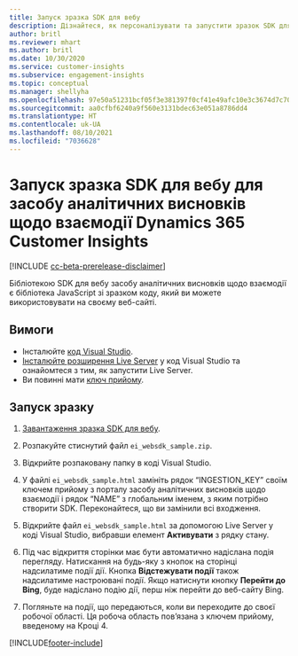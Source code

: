 ```yaml
---
title: Запуск зразка SDK для вебу
description: Дізнайтеся, як персоналізувати та запустити зразок SDK для вебу.
author: britl
ms.reviewer: mhart
ms.author: britl
ms.date: 10/30/2020
ms.service: customer-insights
ms.subservice: engagement-insights
ms.topic: conceptual
ms.manager: shellyha
ms.openlocfilehash: 97e50a51231bcf05f3e381397f0cf41e49afc10e3c3674d7c709c8f521979e12
ms.sourcegitcommit: aa0cfbf6240a9f560e3131bdec63e051a8786dd4
ms.translationtype: HT
ms.contentlocale: uk-UA
ms.lasthandoff: 08/10/2021
ms.locfileid: "7036628"
---
```

# <a name="run-the-web-sdk-sample-for-dynamics-365-customer-insights-engagement-insights-capability"></a>Запуск зразка SDK для вебу для засобу аналітичних висновків щодо взаємодії Dynamics 365 Customer Insights

[!INCLUDE [cc-beta-prerelease-disclaimer](includes/cc-beta-prerelease-disclaimer.md)]

Бібліотекою SDK для вебу засобу аналітичних висновків щодо взаємодії є бібліотека JavaScript зі зразком коду, який ви можете використовувати на своєму веб-сайті.

## <a name="prerequisites"></a>Вимоги

- Інсталюйте [код Visual Studio](https://code.visualstudio.com/).
- [Інсталюйте розширення Live Server](https://marketplace.visualstudio.com/items?itemName=ritwickdey.LiveServer) у код Visual Studio та ознайомтеся з тим, як запустити Live Server.
- Ви повинні мати [ключ прийому](instrument-website.md).

## <a name="run-sample"></a>Запуск зразку

1. [Завантаження зразка SDK для вебу](https://download.pi.dynamics.com/sdk/EngagementInsightsSamples/ei_websdk_sample.zip).

1. Розпакуйте стиснутий файл `ei_websdk_sample.zip`.

1. Відкрийте розпаковану папку в коді Visual Studio.

1. У файлі `ei_websdk_sample.html` замініть рядок “INGESTION_KEY” своїм ключем прийому з порталу засобу аналітичних висновків щодо взаємодії і рядок “NAME” з глобальним іменем, з яким потрібно створити SDK. Переконайтеся, що ви замінили всі входження.

1. Відкрийте файл `ei_websdk_sample.html` за допомогою Live Server у коді Visual Studio, вибравши елемент **Активувати** з рядку стану.

1. Під час відкриття сторінки має бути автоматично надіслана подія перегляду. Натискання на будь-яку з кнопок на сторінці надсилатиме події дії. Кнопка **Відстежувати події** також надсилатиме настроювані події. Якщо натиснути кнопку **Перейти до Bing**, буде надіслано подію дії, перш ніж перейти до веб-сайту Bing.

1. Погляньте на події, що передаються, коли ви переходите до своєї робочої області. Ця робоча область пов’язана з ключем прийому, введеному на Кроці 4.


[!INCLUDE[footer-include](../includes/footer-banner.md)]